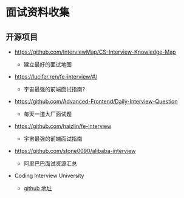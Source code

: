 # 面试资料收集

## 开源项目


- https://github.com/InterviewMap/CS-Interview-Knowledge-Map
  - 建立最好的面试地图
- https://lucifer.ren/fe-interview/#/
  - 宇宙最强的前端面试指南?

- https://github.com/Advanced-Frontend/Daily-Interview-Question
  - 每天一道大厂面试题
- https://github.com/haizlin/fe-interview
  - 宇宙最强的前端面试指南
- https://github.com/stone0090/alibaba-interview
  - 阿里巴巴面试资源汇总
- Coding Interview University
  - [github 地址](https://github.com/jwasham/coding-interview-university/blob/master/translations/README-cn.md)

